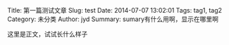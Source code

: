 Title:  第一篇测试文章
Slug: test
Date: 2014-07-07 13:02:01
Tags: tag1, tag2
Category: 未分类
Author: jyd
Summary:  sumary有什么用啊，显示在哪里啊

这里是正文，试试长什么样子